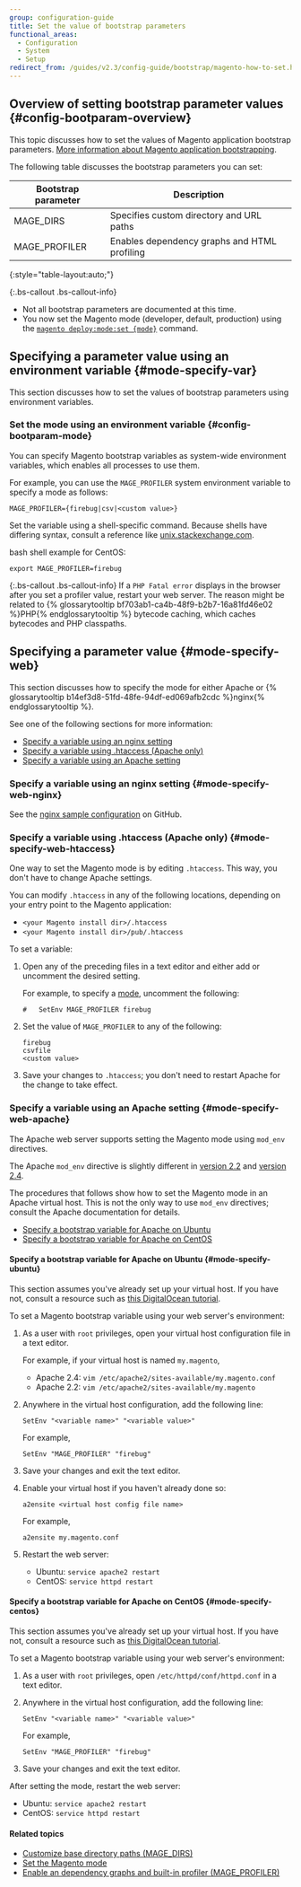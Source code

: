 ```yaml
---
group: configuration-guide
title: Set the value of bootstrap parameters
functional_areas:
  - Configuration
  - System
  - Setup
redirect_from: /guides/v2.3/config-guide/bootstrap/magento-how-to-set.html
---
```


## Overview of setting bootstrap parameter values {#config-bootparam-overview}

This topic discusses how to set the values of Magento application bootstrap parameters. [More information about Magento application bootstrapping]({{page.baseurl}}/configure/application-initialization.html).

The following table discusses the bootstrap parameters you can set:

| Bootstrap parameter | Description                                  |
| ------------------- | -------------------------------------------- |
| MAGE_DIRS           | Specifies custom directory and URL paths     |
| MAGE_PROFILER       | Enables dependency graphs and HTML profiling |

{:style="table-layout:auto;"}

{:.bs-callout .bs-callout-info}

* Not all bootstrap parameters are documented at this time.
* You now set the Magento mode (developer, default, production) using the [`magento deploy:mode:set {mode}`]({{page.baseurl}}/configure/command-line/set-magento-mode.html) command.

## Specifying a parameter value using an environment variable {#mode-specify-var}

This section discusses how to set the values of bootstrap parameters using environment variables.

### Set the mode using an environment variable {#config-bootparam-mode}

You can specify Magento bootstrap variables as system-wide environment variables, which enables all processes to use them.

For example, you can use the `MAGE_PROFILER` system environment variable to specify a mode as follows:

```
MAGE_PROFILER={firebug|csv|<custom value>}
```

Set the variable using a shell-specific command. Because shells have differing syntax, consult a reference like [unix.stackexchange.com](http://unix.stackexchange.com/questions/117467/how-to-permanently-set-environmental-variables).

bash shell example for CentOS:

```
export MAGE_PROFILER=firebug
```

{:.bs-callout .bs-callout-info}
If a `PHP Fatal error` displays in the browser after you set a profiler value, restart your web server. The reason might be related to {% glossarytooltip bf703ab1-ca4b-48f9-b2b7-16a81fd46e02 %}PHP{% endglossarytooltip %} bytecode caching, which caches bytecodes and PHP classpaths.

## Specifying a parameter value {#mode-specify-web}

This section discusses how to specify the mode for either Apache or {% glossarytooltip b14ef3d8-51fd-48fe-94df-ed069afb2cdc %}nginx{% endglossarytooltip %}.

See one of the following sections for more information:

* [Specify a variable using an nginx setting](#mode-specify-web-nginx)
* [Specify a variable using .htaccess (Apache only)](#mode-specify-web-htaccess)
* [Specify a variable using an Apache setting](#mode-specify-web-apache)

### Specify a variable using an nginx setting {#mode-specify-web-nginx}

See the [nginx sample configuration]({{site.mage2000url}}nginx.conf.sample#L16) on GitHub.

### Specify a variable using .htaccess (Apache only) {#mode-specify-web-htaccess}

One way to set the Magento mode is by editing `.htaccess`. This way, you don't have to change Apache settings.

You can modify `.htaccess` in any of the following locations, depending on your entry point to the Magento application:

* `<your Magento install dir>/.htaccess`
* `<your Magento install dir>/pub/.htaccess`

To set a variable:

1. Open any of the preceding files in a text editor and either add or uncomment the desired setting.

   For example, to specify a [mode]({{page.baseurl}}/configure/application-initialization/magento-modes.html), uncomment the following:

   ```
   #   SetEnv MAGE_PROFILER firebug
   ```

2. Set the value of `MAGE_PROFILER` to any of the following:

   ```
   firebug
   csvfile
   <custom value>
   ```

3. Save your changes to `.htaccess`; you don't need to restart Apache for the change to take effect.

### Specify a variable using an Apache setting {#mode-specify-web-apache}

The Apache web server supports setting the Magento mode using `mod_env` directives.

The Apache `mod_env` directive is slightly different in [version 2.2](http://httpd.apache.org/docs/2.2/mod/mod_env.html#setenv) and [version 2.4](http://httpd.apache.org/docs/2.4/mod/mod_env.html#setenv).

The procedures that follows show how to set the Magento mode in an Apache virtual host. This is not the only way to use `mod_env` directives; consult the Apache documentation for details.

* [Specify a bootstrap variable for Apache on Ubuntu](#mode-specify-ubuntu)
* [Specify a bootstrap variable for Apache on CentOS](#mode-specify-centos)

#### Specify a bootstrap variable for Apache on Ubuntu {#mode-specify-ubuntu}

This section assumes you've already set up your virtual host. If you have not, consult a resource such as [this DigitalOcean tutorial](https://www.digitalocean.com/community/tutorials/how-to-set-up-apache-virtual-hosts-on-ubuntu-14-04-lts).

To set a Magento bootstrap variable using your web server's environment:

1. As a user with `root` privileges, open your virtual host configuration file in a text editor.

   For example, if your virtual host is named `my.magento`,

   * Apache 2.4: `vim /etc/apache2/sites-available/my.magento.conf`
   * Apache 2.2: `vim /etc/apache2/sites-available/my.magento`

2. Anywhere in the virtual host configuration, add the following line:

   ```
   SetEnv "<variable name>" "<variable value>"
   ```

   For example,

   ```
   SetEnv "MAGE_PROFILER" "firebug"
   ```

3. Save your changes and exit the text editor.
4. Enable your virtual host if you haven't already done so:

   ```
   a2ensite <virtual host config file name>
   ```

   For example,

   ```
   a2ensite my.magento.conf
   ```

5. Restart the web server:

   * Ubuntu: `service apache2 restart`
   * CentOS: `service httpd restart`

#### Specify a bootstrap variable for Apache on CentOS {#mode-specify-centos}

This section assumes you've already set up your virtual host. If you have not, consult a resource such as [this DigitalOcean tutorial](https://www.digitalocean.com/community/tutorials/how-to-set-up-apache-virtual-hosts-on-centos-6).

To set a Magento bootstrap variable using your web server's environment:

1. As a user with `root` privileges, open `/etc/httpd/conf/httpd.conf` in a text editor.

2. Anywhere in the virtual host configuration, add the following line:

   ```
   SetEnv "<variable name>" "<variable value>"
   ```

   For example,

   ```
   SetEnv "MAGE_PROFILER" "firebug"
   ```

3. Save your changes and exit the text editor.

After setting the mode, restart the web server:

* Ubuntu: `service apache2 restart`
* CentOS: `service httpd restart`

#### Related topics

* [Customize base directory paths (MAGE_DIRS)]({{page.baseurl}}/configure/application-initialization/customize-base-directory-paths.html)
* [Set the Magento mode]({{page.baseurl}}/configure/command-line/set-magento-mode.html)
* [Enable an dependency graphs and built-in profiler (MAGE_PROFILER)]({{page.baseurl}}/configure/application-initialization/enable-profiling.html)

